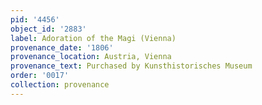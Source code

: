 ```yaml
---
pid: '4456'
object_id: '2883'
label: Adoration of the Magi (Vienna)
provenance_date: '1806'
provenance_location: Austria, Vienna
provenance_text: Purchased by Kunsthistorisches Museum
order: '0017'
collection: provenance
---
```

